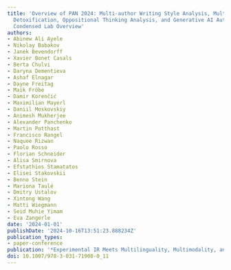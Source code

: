 ```yaml
---
title: 'Overview of PAN 2024: Multi-author Writing Style Analysis, Multilingual Text
  Detoxification, Oppositional Thinking Analysis, and Generative AI Authorship Verification
  Condensed Lab Overview'
authors:
- Abinew Ali Ayele
- Nikolay Babakov
- Janek Bevendorff
- Xavier Bonet Casals
- Berta Chulvi
- Daryna Dementieva
- Ashaf Elnagar
- Dayne Freitag
- Maik Fröbe
- Damir Korenčić
- Maximilian Mayerl
- Daniil Moskovskiy
- Animesh Mukherjee
- Alexander Panchenko
- Martin Potthast
- Francisco Rangel
- Naquee Rizwan
- Paolo Rosso
- Florian Schneider
- Alisa Smirnova
- Efstathios Stamatatos
- Elisei Stakovskii
- Benno Stein
- Mariona Taulé
- Dmitry Ustalov
- Xintong Wang
- Matti Wiegmann
- Seid Muhie Yimam
- Eva Zangerle
date: '2024-01-01'
publishDate: '2024-10-16T13:51:23.888234Z'
publication_types:
- paper-conference
publication: '*Experimental IR Meets Multilinguality, Multimodality, and Interaction*'
doi: 10.1007/978-3-031-71908-0_11
---
```

